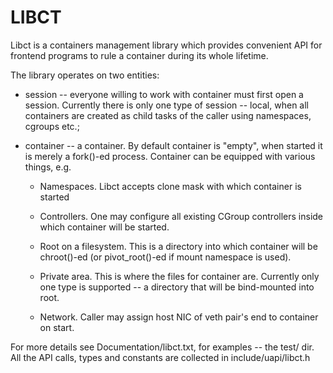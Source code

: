 LIBCT
=====

Libct is a containers management library which provides convenient API for
frontend programs to rule a container during its whole lifetime.

The library operates on two entities:

* session -- everyone willing to work with container must first open a
session. Currently there is only one type of session -- local, when all
containers are created as child tasks of the caller using namespaces,
cgroups etc.;

* container -- a container. By default container is "empty", when started
it is merely a fork()-ed process. Container can be equipped with various
things, e.g.

  - Namespaces. Libct accepts clone mask with which container is started

  - Controllers. One may configure all existing CGroup controllers inside
    which container will be started.

  - Root on a filesystem. This is a directory into which container will
    be chroot()-ed (or pivot_root()-ed if mount namespace is used).

  - Private area. This is where the files for container are. Currently
    only one type is supported -- a directory that will be bind-mounted
    into root.

  - Network. Caller may assign host NIC of veth pair's end to container
    on start.


For more details see Documentation/libct.txt, for examples -- the test/ dir.
All the API calls, types and constants are collected in include/uapi/libct.h

